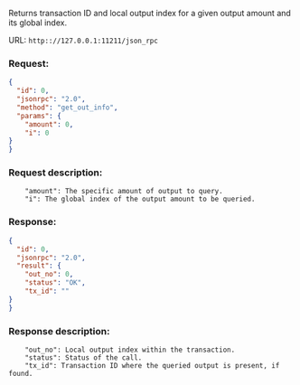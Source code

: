 Returns transaction ID and local output index for a given output amount and its global index.

URL: ```http:://127.0.0.1:11211/json_rpc```
### Request: 
```json
{
  "id": 0,
  "jsonrpc": "2.0",
  "method": "get_out_info",
  "params": {
    "amount": 0,
    "i": 0
}
}
```
### Request description: 
```
    "amount": The specific amount of output to query.
    "i": The global index of the output amount to be queried.

```
### Response: 
```json
{
  "id": 0,
  "jsonrpc": "2.0",
  "result": {
    "out_no": 0,
    "status": "OK",
    "tx_id": ""
}
}
```
### Response description: 
```
    "out_no": Local output index within the transaction.
    "status": Status of the call.
    "tx_id": Transaction ID where the queried output is present, if found.

```

